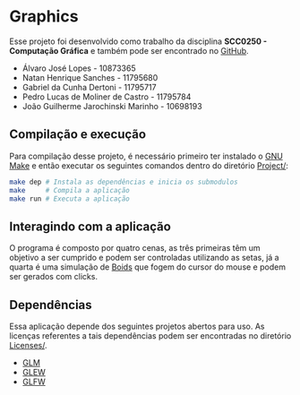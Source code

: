 # Graphics

Esse projeto foi desenvolvido como trabalho da disciplina **SCC0250 - Computação Gráfica** e também pode ser encontrado no [GitHub](https://github.com/pedrolmcastro/graphics).

- Álvaro José Lopes                  - 10873365
- Natan Henrique Sanches             - 11795680
- Gabriel da Cunha Dertoni           - 11795717
- Pedro Lucas de Moliner de Castro   - 11795784
- João Guilherme Jarochinski Marinho - 10698193


## Compilação e execução

Para compilação desse projeto, é necessário primeiro ter instalado o [GNU Make](https://www.gnu.org/software/make/) e então executar os seguintes comandos dentro do diretório [Project/](Project/):

```bash
make dep # Instala as dependências e inicia os submodulos
make     # Compila a aplicação
make run # Executa a aplicação
```


## Interagindo com a aplicação

O programa é composto por quatro cenas, as três primeiras têm um objetivo a ser cumprido e podem ser controladas utilizando as setas, já a quarta é uma simulação de [Boids](https://en.wikipedia.org/wiki/Boids) que fogem do cursor do mouse e podem ser gerados com clicks.


## Dependências

Essa aplicação depende dos seguintes projetos abertos para uso. As licenças referentes a tais dependências podem ser encontradas no diretório [Licenses/](Licenses/).

- [GLM](https://github.com/g-truc/glm)
- [GLEW](https://glew.sourceforge.net/)
- [GLFW](https://www.glfw.org/)
